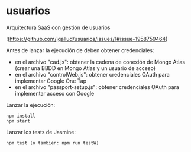 # usuarios
Arquitectura SaaS con gestión de usuarios

!(https://github.com/jgallud/usuarios/issues/1#issue-1958759464)

Antes de lanzar la ejecución de deben obtener credenciales:
- en el archivo "cad.js": obtener la cadena de conexión de Mongo Atlas (crear una BBDD en Mongo Atlas y un usuario de acceso)
- en el archivo "controlWeb.js": obtener credenciales OAuth para implementar Google One Tap
- en el archivo "passport-setup.js": obtener credenciales OAuth para implementar acceso con Google

Lanzar la ejecución:
```
npm install
npm start
```

Lanzar los tests de Jasmine:
```
npm test (o también: npm run testW)
```


